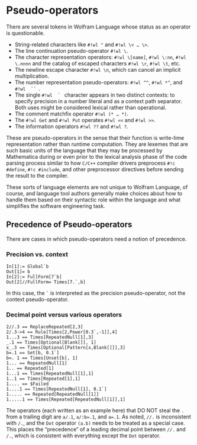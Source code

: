 # Pseudo-operators

There are several tokens in Wolfram Language whose status as an operator is questionable.

* String-related characters like `#!wl "` and `#!wl \< … \>`.
* The line continuation pseudo-operator `#!wl \`.
* The character representation operators: `#!wl \[name]`, `#!wl \:nn`, `#!wl \.nnnn` and the catalog of escaped characters `#!wl \r`, `#!wl \t`, etc.
* The newline escape character `#!wl \n`, which can cancel an implicit multiplication.
* The number representation pseudo-operators: `#!wl ^^`, `#!wl *^`, and ```#!wl  `` ```.
* The single ``#!wl  ` `` character appears in two distinct contexts: to specify precision in a number literal and as a context path separator. Both uses might be considered lexical rather than operational.
* The comment matchfix operator `#!wl (* … *)`.
* The `#!wl Get` and `#!wl Put` operates `#!wl <<` and `#!wl >>`.
* The information operators `#!wl ??` and `#!wl ?`.

These are pseudo-operators in the sense that their function is write-time  representation rather than runtime computation. They are lexemes that are such basic units of the language that they may be processed by Mathematica during or even prior to the lexical analysis phase of the code parsing process similar to how `C/C++` compiler drivers preprocess `#!c #define`, `#!c #include`, and other preprocessor directives before sending the result to the compiler.

These sorts of language elements are not unique to Wolfram Language, of course, and language tool authors generally make choices about how to handle them based on their syntactic role within the language and what simplifies the software engineering task.

## Precedence of Pseudo-operators

There are cases in which pseudo-operators need a notion of precedence.

### Precision vs. context

```wl
In[1]:= Global`b
Out[1]= b
In[2]:= FullForm[7`b]
Out[2]//FullForm= Times[7.`,b]
```

In this case, the `` ` `` is interpreted as the precision pseudo-operator, not the context pseudo-operator.

### Decimal point versus various operators

```wl
2//.3 == ReplaceRepeated[2,3]
2/.3->4 == Rule[Times[2,Power[0.3`,-1]],4]
1...3 == Times[RepeatedNull[1],3]
_.1 == Times[Optional[Blank[]], 1]
x_.3 == Times[Optional[Pattern[x,Blank[]]],3]
b=.1 == Set[b, 0.1`]
b=. 1 == Times[Unset[b], 1]
1... == RepeatedNull[1]
1.. == Repeated[1]
1...1 == Times[RepeatedNull[1],1]
1..1 == Times[Repeated[1],1]
1.... == $Failed
1....1 == Times[RepeatedNull[1], 0.1`]
1..... == Repeated[RepeatedNull[1]]
1.....1 == Times[Repeated[RepeatedNull[1]],1] 
```

The operators (each written as an example here) that DO NOT steal the `.` from a trailing digit are `a/.1`, 
`a/:b=.1`, and `a=.1`. As noted, `//.` is inconsistent with `/.`, and the `Dot` operator `(a.b)` needs to be 
treated as a special case. This places the “precedence” of a leading decimal point between `//.` and `/.`, which is
 consistent with everything except the `Dot` operator. 